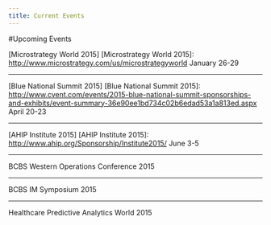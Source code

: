 ```yaml
---
title: Current Events
---
```


#Upcoming Events

[Microstrategy World 2015]
[Microstrategy World 2015]: http://www.microstrategy.com/us/microstrategyworld
January 26-29

---

[Blue National Summit 2015]
[Blue National Summit 2015]: http://www.cvent.com/events/2015-blue-national-summit-sponsorships-and-exhibits/event-summary-36e90ee1bd734c02b6edad53a1a813ed.aspx
April 20-23

---

[AHIP Institute 2015]
[AHIP Institute 2015]: http://www.ahip.org/Sponsorship/Institute2015/
June 3-5

---

BCBS Western Operations Conference 2015

---

BCBS IM Symposium 2015

---

Healthcare Predictive Analytics World 2015
